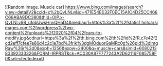 ![Random image. Muscle car] https://www.bing.com/images/search?view=detailV2&ccid=x%2bQvLNLv&id=471E54E032F0EC15A1C4D25CC468C68ABA9DC380&thid=OIP.x-QvLNLv98_ufobUwsHnvQHaD4&mediaurl=https%3a%2f%2fstatic1.hotcarsimages.com%2fwordpress%2fwp-content%2fuploads%2f2020%2f04%2fcars-to-modify.jpg&cdnurl=https%3a%2f%2fth.bing.com%2fth%2fid%2fR.c7e42f2cd2eff7cfee7e86d4c2c1e7bd%3frik%3dgMOduorGaMRc0g%26pid%3dImgRaw%26r%3d0&exph=1256&expw=2400&q=muscle+cars&simid=608021383392333326&FORM=IRPRST&ck=AC030A87F777243A2D62116F085758F0&selectedIndex=0
